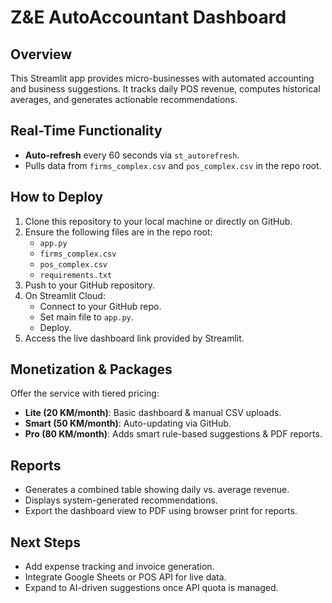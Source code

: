 # Z&E AutoAccountant Dashboard

## Overview
This Streamlit app provides micro-businesses with automated accounting and business suggestions. It tracks daily POS revenue, computes historical averages, and generates actionable recommendations.

## Real-Time Functionality
- **Auto-refresh** every 60 seconds via `st_autorefresh`.
- Pulls data from `firms_complex.csv` and `pos_complex.csv` in the repo root.

## How to Deploy
1. Clone this repository to your local machine or directly on GitHub.
2. Ensure the following files are in the repo root:
   - `app.py`
   - `firms_complex.csv`
   - `pos_complex.csv`
   - `requirements.txt`
3. Push to your GitHub repository.
4. On Streamlit Cloud:
   - Connect to your GitHub repo.
   - Set main file to `app.py`.
   - Deploy.
5. Access the live dashboard link provided by Streamlit.

## Monetization & Packages
Offer the service with tiered pricing:
- **Lite (20 KM/month)**: Basic dashboard & manual CSV uploads.
- **Smart (50 KM/month)**: Auto-updating via GitHub.
- **Pro (80 KM/month)**: Adds smart rule-based suggestions & PDF reports.

## Reports
- Generates a combined table showing daily vs. average revenue.
- Displays system-generated recommendations.
- Export the dashboard view to PDF using browser print for reports.

## Next Steps
- Add expense tracking and invoice generation.
- Integrate Google Sheets or POS API for live data.
- Expand to AI-driven suggestions once API quota is managed.
